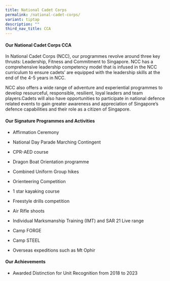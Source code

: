 ```yaml
---
title: National Cadet Corps
permalink: /national-cadet-corps/
variant: tiptap
description: ""
third_nav_title: CCA
---
```

<h4><strong>Our National Cadet Corps CCA</strong></h4>
<p>In National Cadet Corps (NCC), our programmes revolve around three key
thrusts: Leadership, Fitness and Commitment to Singapore. NCC has a comprehensive
leadership competency model that is infused in the NCC curriculum to ensure
cadets’ are equipped with the leadership skills at the end of the 4-5 years
in NCC.</p>
<p>NCC also offers a wide range of adventure and experiential programmes
to develop resourceful, responsible, resilient, loyal leaders and team
players.Cadets will also have opportunities to participate in national
defence related events to gain greater awareness and appreciation of Singapore’s
defence capabilities and their role as a citizen of Singapore.</p>
<h4><strong>Our Signature Programmes and Activities</strong></h4>
<ul data-tight="true" class="tight">
<li>
<p>Affirmation Ceremony</p>
</li>
<li>
<p>National Day Parade Marching Contingent</p>
</li>
<li>
<p>CPR-AED course</p>
</li>
<li>
<p>Dragon Boat Orientation programme</p>
</li>
<li>
<p>Combined Uniform Group hikes</p>
</li>
<li>
<p>Orienteering Competition</p>
</li>
<li>
<p>1 star kayaking course</p>
</li>
<li>
<p>Freestyle drills competition</p>
</li>
<li>
<p>Air Rifle shoots</p>
</li>
<li>
<p>Individual Marksmanship Training (IMT) and SAR 21 Live range</p>
</li>
<li>
<p>Camp FORGE</p>
</li>
<li>
<p>Camp STEEL</p>
</li>
<li>
<p>Overseas expeditions such as Mt Ophir</p>
</li>
</ul>
<h4><strong>Our Achievements</strong></h4>
<ul data-tight="true" class="tight">
<li>
<p>Awarded Distinction for Unit Recognition from 2018 to 2023</p>
</li>
</ul>
<p></p>